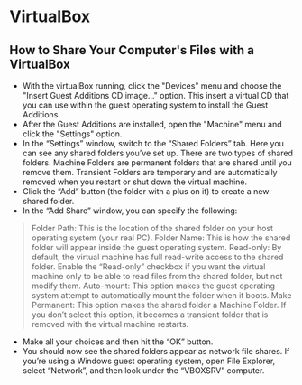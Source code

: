 # VirtualBox

## How to Share Your Computer's Files with a VirtualBox

- With the virtualBox running, click the "Devices" menu and choose the "Insert Guest Additions CD image..." option. This insert a virtual CD that you can use within the guest operating system to install the Guest Additions.
- After the Guest Additions are installed, open the "Machine" menu and click the "Settings" option.
- In the “Settings” window, switch to the “Shared Folders” tab. Here you can see any shared folders you’ve set up. There are two types of shared folders. Machine Folders are permanent folders that are shared until you remove them. Transient Folders are temporary and are automatically removed when you restart or shut down the virtual machine.
- Click the “Add” button (the folder with a plus on it) to create a new shared folder.
- In the “Add Share” window, you can specify the following:
> Folder Path: This is the location of the shared folder on your host operating system (your real PC).
> Folder Name: This is how the shared folder will appear inside the guest operating system.
> Read-only: By default, the virtual machine has full read-write access to the shared folder. Enable the “Read-only” checkbox if you want the virtual machine only to be able to read files from the shared folder, but not modify them.
> Auto-mount: This option makes the guest operating system attempt to automatically mount the folder when it boots.
> Make Permanent: This option makes the shared folder a Machine Folder. If you don’t select this option, it becomes a transient folder that is removed with the virtual machine restarts.
- Make all your choices and then hit the “OK” button.
- You should now see the shared folders appear as network file shares. If you’re using a Windows guest operating system, open File Explorer, select “Network”, and then look under the “VBOXSRV” computer.